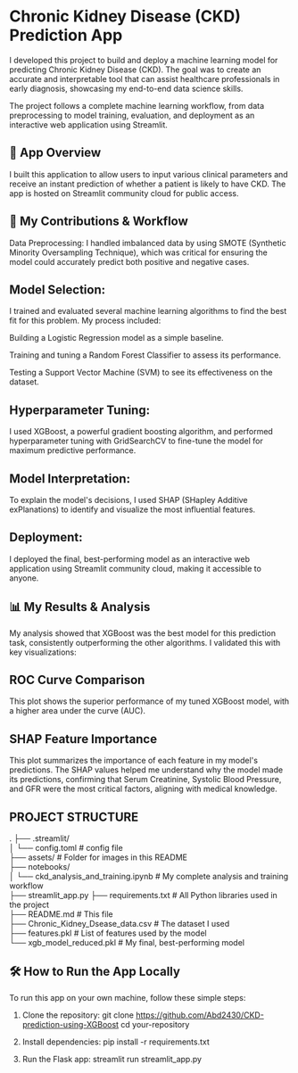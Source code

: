 
# Chronic Kidney Disease (CKD) Prediction App
I developed this project to build and deploy a machine learning model for predicting Chronic Kidney Disease (CKD). The goal was to create an accurate and interpretable tool that can assist healthcare professionals in early diagnosis, showcasing my end-to-end data science skills.

The project follows a complete machine learning workflow, from data preprocessing to model training, evaluation, and deployment as an interactive web application using Streamlit.

## 🚀 App Overview
I built this application to allow users to input various clinical parameters and receive an instant prediction of whether a patient is likely to have CKD. The app is hosted on Streamlit community cloud for public access.

## 🎯 My Contributions & Workflow
Data Preprocessing: I handled imbalanced data by using SMOTE (Synthetic Minority Oversampling Technique), which was critical for ensuring the model could accurately predict both positive and negative cases.

## Model Selection: 
I trained and evaluated several machine learning algorithms to find the best fit for this problem. My process included:

Building a Logistic Regression model as a simple baseline.

Training and tuning a Random Forest Classifier to assess its performance.

Testing a Support Vector Machine (SVM) to see its effectiveness on the dataset.

## Hyperparameter Tuning: 
I used XGBoost, a powerful gradient boosting algorithm, and performed hyperparameter tuning with GridSearchCV to fine-tune the model for maximum predictive performance.

## Model Interpretation: 
To explain the model's decisions, I used SHAP (SHapley Additive exPlanations) to identify and visualize the most influential features.

## Deployment: 
I deployed the final, best-performing model as an interactive web application using Streamlit community cloud, making it accessible to anyone.

## 📊 My Results & Analysis
My analysis showed that XGBoost was the best model for this prediction task, consistently outperforming the other algorithms. I validated this with key visualizations:

## ROC Curve Comparison
This plot shows the superior performance of my tuned XGBoost model, with a higher area under the curve (AUC).

## SHAP Feature Importance
This plot summarizes the importance of each feature in my model's predictions. The SHAP values helped me understand why the model made its predictions, confirming that Serum Creatinine, Systolic Blood Pressure, and GFR were the most critical factors, aligning with medical knowledge.


## PROJECT STRUCTURE
.
├── .streamlit/ <br>
│   └── config.toml           # config file<br>
├── assets/                   # Folder for images in this README <br>
├── notebooks/                <br>
│   └── ckd_analysis_and_training.ipynb # My complete analysis and training workflow<br>
├── streamlit_app.py
├── requirements.txt          # All Python libraries used in the project<br>
├── README.md                 # This file<br>
├── Chronic_Kidney_Dsease_data.csv # The dataset I used<br>
├── features.pkl              # List of features used by the model<br>
└── xgb_model_reduced.pkl     # My final, best-performing model<br>



## 🛠️ How to Run the App Locally
To run this app on your own machine, follow these simple steps:

1. Clone the repository:
   git clone https://github.com/Abd2430/CKD-prediction-using-XGBoost
   cd your-repository

2. Install dependencies:
   pip install -r requirements.txt

3. Run the Flask app:
   streamlit run streamlit_app.py

